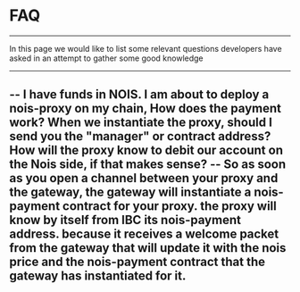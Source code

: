 # FAQ

---

In this page we would like to list some relevant questions developers have asked
in an attempt to gather some good knowledge

---
-- I have funds in NOIS. I am about to deploy a nois-proxy on my chain, How does
  the payment work? When we instantiate the proxy, should I send you the
  "manager" or contract address? How will the proxy know to debit our account on
  the Nois side, if that makes sense?
-- So as soon as you open a channel between your proxy and the gateway, the
  gateway will instantiate a nois-payment contract for your proxy. the proxy
  will know by itself from IBC its nois-payment address. because it receives a
  welcome packet from the gateway that will update it with the nois price and
  the nois-payment contract that the gateway has instantiated for it.
---
